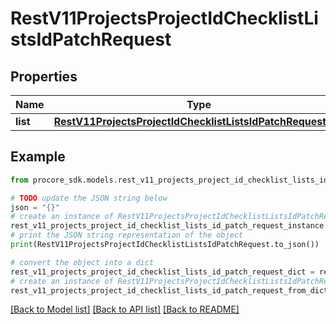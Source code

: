 # RestV11ProjectsProjectIdChecklistListsIdPatchRequest


## Properties

Name | Type | Description | Notes
------------ | ------------- | ------------- | -------------
**list** | [**RestV11ProjectsProjectIdChecklistListsIdPatchRequestList**](RestV11ProjectsProjectIdChecklistListsIdPatchRequestList.md) |  | 

## Example

```python
from procore_sdk.models.rest_v11_projects_project_id_checklist_lists_id_patch_request import RestV11ProjectsProjectIdChecklistListsIdPatchRequest

# TODO update the JSON string below
json = "{}"
# create an instance of RestV11ProjectsProjectIdChecklistListsIdPatchRequest from a JSON string
rest_v11_projects_project_id_checklist_lists_id_patch_request_instance = RestV11ProjectsProjectIdChecklistListsIdPatchRequest.from_json(json)
# print the JSON string representation of the object
print(RestV11ProjectsProjectIdChecklistListsIdPatchRequest.to_json())

# convert the object into a dict
rest_v11_projects_project_id_checklist_lists_id_patch_request_dict = rest_v11_projects_project_id_checklist_lists_id_patch_request_instance.to_dict()
# create an instance of RestV11ProjectsProjectIdChecklistListsIdPatchRequest from a dict
rest_v11_projects_project_id_checklist_lists_id_patch_request_from_dict = RestV11ProjectsProjectIdChecklistListsIdPatchRequest.from_dict(rest_v11_projects_project_id_checklist_lists_id_patch_request_dict)
```
[[Back to Model list]](../README.md#documentation-for-models) [[Back to API list]](../README.md#documentation-for-api-endpoints) [[Back to README]](../README.md)



